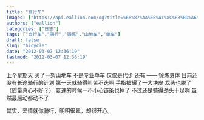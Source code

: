 ```yaml
---
title: "自行车"
images: ["https://api.eallion.com/og?title=%E8%87%AA%E8%A1%8C%E8%BD%A6"]
authors: ["eallion"]
categories: ["日志"]
tags: ["自行车","骑行","锻炼","山地车","单车"]
draft: false
slug: "bicycle"
date: "2012-03-07 12:36:19"
lastmod: "2012-03-07 12:36:19"
---
```


上个星期天
买了一架山地车
不是专业单车
仅仅是代步
还有 —— 锻炼身体
目前还没有长途骑行的计划
第一天就骑得叫苦不迭啊
手指被辗了一大块皮
龙头也脱了（质量真心不好？）
变速的时候一不小心链条也掉了
不过还是骑得劲头十足啊
虽然最后动都动不了

其实，爱情就你骑行，明明很累，却很开心。
